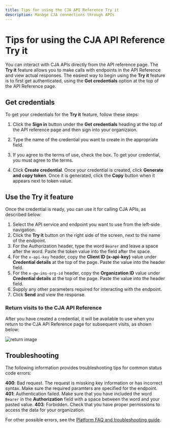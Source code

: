 ```yaml
---
title: Tips for using the CJA API Reference Try it 
description: Manage CJA connections through APIs
---
```


# Tips for using the CJA API Reference Try it

You can interact with CJA APIs directly from the API reference page. The **Try it** feature allows you to make calls with endpoints in the API Reference and view actual responses. The easiest way to begin using the **Try it** feature is to first get authenticated, using the **Get credentials** option at the top of the API Reference page.

## Get credentials

To get your credentials for the **Try it** feature, follow these steps:

1. Click the **Sign in** button under the **Get credentials** heading at the top of the API reference page and then sign into your organizaion.
1. Type the name of the credential you want to create in the appropriate field.
1. If you agree to the terms of use, check the box. To get your credential, you must agree to the terms.


1. Click **Create credential**. Once your credential is created, click **Generate and copy token**. Once it is generated, click the **Copy** button when it appears next to token value. 

## Use the Try it feature

Once the credential is ready, you can use it for calling CJA APIs, as described below:

1. Select the API service and endpoint you want to use from the left-side navigation.
1. Click the **Try it** button on the right side of the screen, next to the name of the endpoint. 
1. For the Authorization header, type the word `Bearer` and leave a space after the word. Paste the token value into the field after the space.
1. For the `x-api-key` header, copy the **Client ID (x-api-key)** value under **Credential details** at the top of the page. Paste the value into the header field. 
1. For the `x-gw-ims-org-id` header, copy the **Organization ID** value under **Credential details** at the top of the page. Paste the value into the header field.
1. Supply any other parameters required for interacting with the endpoint.  
1. Click **Send** and view the response.

### Return visits to the CJA API Reference

After you have created a credential, it will be available to use when you return to the CJA API Reference page for subsequent visits, as shown below:

![return image](./get-return.png)

## Troubleshooting

The following information provides troubleshooting tips for common status code errors:

**400**: Bad request. The request is missking key information or has incorrect syntax. Make sure the required paramters are specified for the endpoint.
**401**: Authentication failed. Make sure that you have included the word `Bearer` in the **Authorization** field with a space between the word and your pasted value. 
**403**: Forbidden. Check that you have proper permissions to access the data for your organization. 

For other possible errors, see the [Platform FAQ and troubleshooting guide](https://experienceleague.adobe.com/en/docs/experience-platform/landing/troubleshooting).
